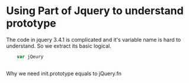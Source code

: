 # Using Part of Jquery to understand prototype

The code in jquery 3.4.1 is complicated and it's variable name is hard to understand. So we extract its basic logical.

```javascript
	var jQeury
	

```


Why we need init.prototype equals to jQuery.fn